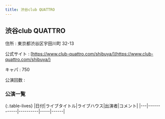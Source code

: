 ```yaml
---
title: 渋谷club QUATTRO
---
```

## 渋谷club QUATTRO


住所
:    東京都渋谷区宇田川町 32-13

公式サイト
:    [https://www.club-quattro.com/shibuya/](https://www.club-quattro.com/shibuya/)

キャパ
:    750

公演回数
: 


### 公演一覧

{:.table-lives}
|日付|ライブタイトル|ライブハウス|出演者|コメント|
|---|------------|----------|-----|------|
